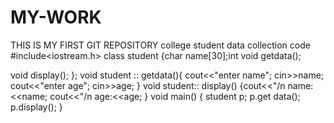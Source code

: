 # MY-WORK
THIS IS MY FIRST GIT REPOSITORY
college student data collection code
#include<iostream.h>
class student
{char
name[30];int
void getdata();

void display();
};
void student :: getdata(){ cout<<"enter name";
cin>>name;
cout<<"enter age";
cin>>age;
}
void student:: display()
{cout<<"/n name:<<name;
cout<<"/n age:<<age;
}
void main()
{ student p;
p.get data();
p.display();
}
